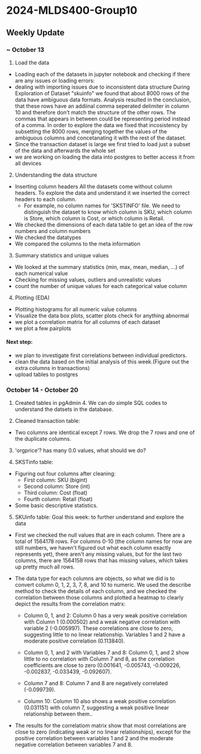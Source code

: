 # 2024-MLDS400-Group10

## Weekly Update
### ~ October 13
1. Load the data
- Loading each of the datasets in jupyter notebook and checking if there are any issues or loading errors:
- dealing with importing issues due to inconsistent data structure 
    During Exploration of Dataset "skuinfo" we found that about 8000 rows of the data have ambiguous data formats.
    Analysis resulted in the conclusion, that these rows have an addiinal comma seperated delimiter in column 10 and         therefore don't match the structure of the other rows. The commas that appears in between could be representing period instead of a comma. 
    In order to explore the data we fixed that incosistency by subsetting the 8000 rows, merging together the values of      the ambiguous columns and concetanating it with the rest of the dataset.
- Since the transaction dataset is large we first tried to load just a subset of the data and afterwards the whole set
- we are working on loading the data into postgres to better access it from all devices

2. Understanding the data structure
- Inserting column headers
    All the datasets come without column headers. To explore the data and understand it we inserted the correct             headers to each column.
    - For example, no column names for 'SKSTINFO' file. We need to distinguish the dataset to know which column is SKU, which column is Store, which column is Cost, or which column is Retail.
- We checked the dimensions of each data table to get an idea of the row numbers and column numbers
- We checked the datatypes
- We compared the columns to the meta information

3. Summary statistics and unique values
- We looked at the summary statistics (min, max, mean, median, ...) of each numerical value
- Checking for missing values, outliers and unrealistic values
- count the number of unique values for each categorical value column

4. Plotting (EDA)
- Plotting histograms for all numeric value columns
- Visualize the data box plots, scatter plots check for anything abnormal
- we plot a correlation matrix for all columns of each dataset
- we plot a few pairplots

#### Next step:
- we plan to investigate first correlations between individual predictors.
- clean the data based on the initial analysis of this week.(Figure out the extra columns in transactions)
- upload tables to postgres

### October 14 - October 20
1. Created tables in pgAdmin 4. We can do simple SQL codes to understand the datsets in the database.

2. Cleaned transaction table:
- Two columns are identical except 7 rows. We drop the 7 rows and one of the duplicate columns.
3. 'orgprice'? has many 0.0 values, what should we do?

4. SKSTinfo table:
- Figuring out four columns after cleaning:
    - First column: SKU (bigint)
    - Second column: Store (int)
    - Third column: Cost (float)
    - Fourth column: Retail (float)
- Some basic descriptive statistics.

5. SKUinfo table:
Goal this week: to further understand and explore the data
- First we checked the null values that are in each column. There are a total of 1564178 rows. For columns 0-10 (the column names for now are still numbers, we haven't figured out what each column exactly represents yet), there aren't any missing values, but for the last two columns, there are 1564158 rows that has missing values, which takes up pretty much all rows. 
- The data type for each columns are objects, so what we did is to convert column 0, 1, 2, 3, 7, 8, and 10 to numeric. We used the describe method to check the details of each column, and we checked the correlation between those columns and plotted a heatmap to clearly depict the results from the correlation matrx:

    - Column 0, 1, and 2: Column 0 has a very weak positive correlation with Column 1 (0.000502) and a weak negative correlation with variable 2 (-0.005997). These correlations are close to zero, suggesting little to no linear relationship. Variables 1 and 2 have a moderate positive correlation (0.113840).

    - Column 0, 1, and 2 with Variables 7 and 8: Column 0, 1, and 2 show little to no correlation with Column 7 and 8, as the correlation coefficients are close to zero (0.001641, -0.005743, -0.009226, -0.002837, -0.033439, -0.092607).

    - Column 7 and 8: Column 7 and 8 are negatively correlated (-0.099739).
    
    - Column 10: Column 10 also shows a weak positive correlation (0.031151) with column 7, suggesting a weak positive linear relationship between them.. 

- The results for the correlatiom matrix show that most correlations are close to zero (indicating weak or no linear relationships), except for the positive correlation between variables 1 and 2 and the moderate negative correlation between variables 7 and 8. 
